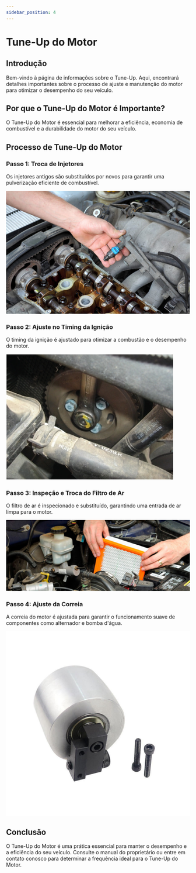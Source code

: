 ```yaml
---
sidebar_position: 4
---
```

 
# Tune-Up do Motor
 
## Introdução
 
Bem-vindo à página de informações sobre o Tune-Up. Aqui, encontrará detalhes importantes sobre o processo de ajuste e manutenção do motor para otimizar o desempenho do seu veículo.
 
## Por que o Tune-Up do Motor é Importante?
 
O Tune-Up do Motor é essencial para melhorar a eficiência, economia de combustível e a durabilidade do motor do seu veículo.
 
## Processo de Tune-Up do Motor
 
### Passo 1: Troca de Injetores
 
Os injetores antigos são substituídos por novos para garantir uma pulverização eficiente de combustível.
 
![Troca de Injetores](/img/como-funciona-um-injetor.jpg)
 
### Passo 2: Ajuste no Timing da Ignição
 
O timing da ignição é ajustado para otimizar a combustão e o desempenho do motor.
 
![Ajuste no Timing da Ignição](/img/ajustar-timing05.jpg)
 
### Passo 3: Inspeção e Troca do Filtro de Ar
 
O filtro de ar é inspecionado e substituído, garantindo uma entrada de ar limpa para o motor.
 
![Inspeção e Troca do Filtro de Ar](/img/voce-sabe-quando-trocar-o-filtro-de-ar-aprenda-agora.jpg)
 
### Passo 4: Ajuste da Correia
 
A correia do motor é ajustada para garantir o funcionamento suave de componentes como alternador e bomba d'água.
 
![Ajuste da Correia](/img/997327082_max.jpg)
 
## Conclusão
 
O Tune-Up do Motor é uma prática essencial para manter o desempenho e a eficiência do seu veículo. Consulte o manual do proprietário ou entre em contato conosco para determinar a frequência ideal para o Tune-Up do Motor.
 